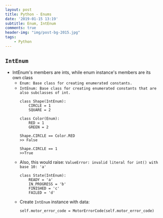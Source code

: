 ```yaml
---
layout: post
title: Python - Enums
date: '2019-01-15 13:19'
subtitle: Enum, IntEnum
comments: true
header-img: "img/post-bg-2015.jpg"
tags:
    - Python
---
```


## `IntEnum`

- IntEnum's members are ints, while enum instance's members are its own class
    - `Enum: Base class for creating enumerated constants.`
    - `IntEnum: Base class for creating enumerated constants that are also subclasses of int.`
        ```
        class Shape(IntEnum):
            CIRCLE = 1
            SQUARE = 2

        class Color(Enum):
            RED = 1
            GREEN = 2

        Shape.CIRCLE == Color.RED
        >> False

        Shape.CIRCLE == 1
        >>True
        ```
    - Also, this would raise: `ValueError: invalid literal for int() with base 10: 'a'`
        ```
        class State(IntEnum):
            READY = 'a'
            IN_PROGRESS = 'b'
            FINISHED = 'c'
            FAILED = 'd'
        ```
    - Create `IntEnum` instance with data:
        ```
        self.motor_error_code = MotorErrorCode(self.motor_error_code)
        ```
